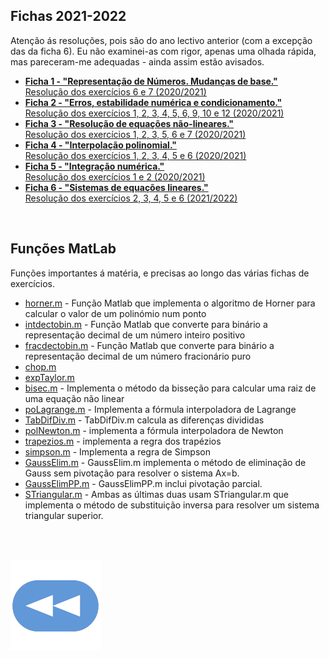 ## Fichas 2021-2022
Atenção ás resoluções, pois são do ano lectivo anterior (com a excepção das da ficha 6). Eu não examinei-as com rigor, apenas uma olhada rápida, mas pareceram-me adequadas - ainda assim estão avisados.
<br>
* [**Ficha 1 - "Representação de Números. Mudanças de base."**](Folha_TP1.pdf)
<br>[Resolução dos exercícios 6 e 7 (2020/2021)](f1_e6-7.pdf)
* [**Ficha 2 - "Erros, estabilidade numérica e condicionamento."**](Folha_TP2.pdf)
<br>[Resolução dos exercícios 1, 2, 3, 4, 5, 6, 9, 10 e 12 (2020/2021)](f2_e1-2-3-4-5-6-9-10-12.pdf)
* [**Ficha 3 - "Resolução de equações não-lineares."**](Folha_TP3.pdf)
<br>[Resolução dos exercícios 1, 2, 3, 5, 6 e 7 (2020/2021)](f3_e1-2-3-5-6-7-8.pdf)
* [**Ficha 4 - "Interpolação polinomial."**](Folha_TP4.pdf)
<br>[Resolução dos exercícios 1, 2, 3, 4, 5 e 6 (2020/2021)](f4_e1-2-3-4-5-6.pdf)
* [**Ficha 5 - "Integração numérica."**](Folha_TP5.pdf)
<br>[Resolução dos exercícios 1 e 2 (2020/2021)](f5_e1-2.pdf)
* [**Ficha 6 - "Sistemas de equações lineares."**](Folha_TP6.pdf)
<br>[Resolução dos exercícios 2, 3, 4, 5 e 6 (2021/2022)](f6_2-3-4-5-6.pdf)

<br>

## Funções MatLab
Funções importantes á matéria, e precisas ao longo das várias fichas de exercícios.
<br>
* [horner.m](horner.m) - Função Matlab que implementa o algoritmo de Horner para calcular o valor de um polinómio num ponto
* [intdectobin.m](intdectobin.m) - Função Matlab que converte para binário a representação decimal de um número inteiro positivo
* [fracdectobin.m](fracdectobin.m) - Função Matlab que converte para binário a representação decimal de um número fracionário puro
* [chop.m](chop.m)
* [expTaylor.m](expTaylor.m)
* [bisec.m](bisec.m) - Implementa o método da bisseção para calcular uma raiz de uma equação não linear
* [poLagrange.m](poLagrange.m) - Implementa a fórmula interpoladora de Lagrange
* [TabDifDiv.m](TabDifDiv.m) - TabDifDiv.m calcula as diferenças divididas
* [polNewton.m](polNewton.m) - implementa a fórmula interpoladora de Newton
* [trapezios.m](trapezios.m) - implementa a regra dos trapézios
* [simpson.m](simpson.m) - Implementa a regra de Simpson
* [GaussElim.m](GaussElim.m) - GaussElim.m implementa o método de eliminação de Gauss sem pivotação para resolver o sistema Ax=b.
* [GaussElimPP.m](GaussElimPP.m) - GaussElimPP.m inclui pivotação parcial.
* [STriangular.m](STriangular.m) - Ambas as últimas duas usam STriangular.m que implementa o método de substituição inversa para resolver um sistema triangular superior.

<br><br>

[![retroceder](https://raw.githubusercontent.com/David81820/Recursos-LCC/main/Rewind.png)](https://david81820.github.io/Recursos-LCC/2ano/1sem/AN)
 
